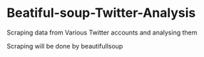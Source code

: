 # Beatiful-soup-Twitter-Analysis
Scraping data from Various Twitter accounts and analysing them


Scraping will be done by beautifullsoup

